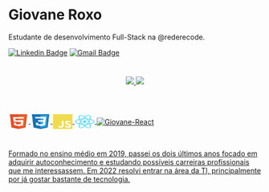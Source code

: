 # Giovane Roxo 

Estudante de desenvolvimento Full-Stack na @rederecode.

[![Linkedin Badge](https://img.shields.io/badge/-Giovane%20Roxo-00875f?style=flat-square&logo=Linkedin&logoColor=white&link=https://www.linkedin.com/in/diego-schell-fernandes/)](https://www.linkedin.com/in/giovaneroxo//) 
[![Gmail Badge](https://img.shields.io/badge/-Giovaneroxo@gmail.com-00875f?style=flat-square&logo=Gmail&logoColor=white&link=mailto:giovaneroxo@gmail.com)](mailto:giovaneroxo@gmail.com)

#

<div align="center">
  <a href="https://github.com/GiovaneRoxo">
  <img height="180em" src="https://github-readme-stats.vercel.app/api?username=GiovaneRoxo&show_icons=true&theme=dark&include_all_commits=true&count_private=true"/>
  <img height="180em" src="https://github-readme-stats.vercel.app/api/top-langs/?username=GiovaneRoxo&layout=compact&langs_count=7&theme=dark"/>
</div>

#

<div style="display: inline_block"><br>
  <img align="center" alt="Rafa-HTML" height="30" width="40" src="https://raw.githubusercontent.com/devicons/devicon/master/icons/html5/html5-original.svg">
  <img align="center" alt="Rafa-CSS" height="30" width="40" src="https://raw.githubusercontent.com/devicons/devicon/master/icons/css3/css3-original.svg">
  <img align="center" alt="Giovane-Js" height="30" width="40" src="https://raw.githubusercontent.com/devicons/devicon/master/icons/javascript/javascript-plain.svg">
  <img align="center" alt="Giovane-React" height="30" width="40" src="https://raw.githubusercontent.com/devicons/devicon/master/icons/react/react-original.svg">  
  <img align="center" alt="Giovane-React" height="30" width="40" src="https://cdn.jsdelivr.net/gh/devicons/devicon/icons/java/java-original-wordmark.svg">        
</div>

#

Formado no ensino médio em 2019, passei os dois últimos anos focado em adquirir autoconhecimento e estudando possíveis carreiras profissionais que me interessassem. Em 2022 resolvi entrar na área da TI, principalmente por já gostar bastante de tecnologia.

